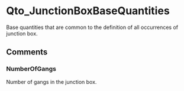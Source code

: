 # Qto_JunctionBoxBaseQuantities

Base quantities that are common to the definition of all occurrences of junction box.
<!-- end of short definition -->



## Comments

### NumberOfGangs

Number of gangs in the junction box.

